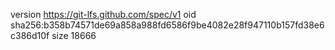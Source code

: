 version https://git-lfs.github.com/spec/v1
oid sha256:b358b74571de69a858a988fd6586f9be4082e28f947110b157fd38e6c386d10f
size 18666
